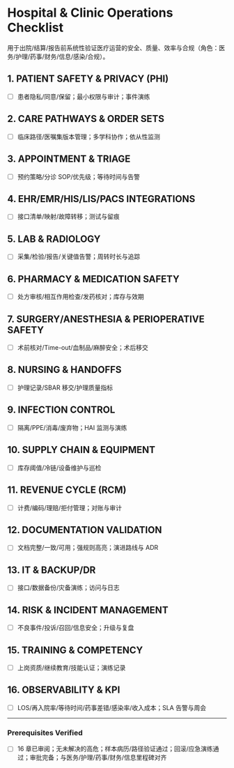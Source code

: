 <!-- Powered by BMAD™ Core -->

# Hospital & Clinic Operations Checklist

用于出院/结算/报告前系统性验证医疗运营的安全、质量、效率与合规（角色：医务/护理/药事/财务/信息/感染/合规）。

## 1. PATIENT SAFETY & PRIVACY (PHI)

- [ ] 患者隐私/同意/保留；最小权限与审计；事件演练

## 2. CARE PATHWAYS & ORDER SETS

- [ ] 临床路径/医嘱集版本管理；多学科协作；依从性监测

## 3. APPOINTMENT & TRIAGE

- [ ] 预约策略/分诊 SOP/优先级；等待时间与告警

## 4. EHR/EMR/HIS/LIS/PACS INTEGRATIONS

- [ ] 接口清单/映射/故障转移；测试与留痕

## 5. LAB & RADIOLOGY

- [ ] 采集/检验/报告/关键值告警；周转时长与追踪

## 6. PHARMACY & MEDICATION SAFETY

- [ ] 处方审核/相互作用检查/发药核对；库存与效期

## 7. SURGERY/ANESTHESIA & PERIOPERATIVE SAFETY

- [ ] 术前核对/Time-out/血制品/麻醉安全；术后移交

## 8. NURSING & HANDOFFS

- [ ] 护理记录/SBAR 移交/护理质量指标

## 9. INFECTION CONTROL

- [ ] 隔离/PPE/消毒/废弃物；HAI 监测与演练

## 10. SUPPLY CHAIN & EQUIPMENT

- [ ] 库存阈值/冷链/设备维护与巡检

## 11. REVENUE CYCLE (RCM)

- [ ] 计费/编码/理赔/拒付管理；对账与审计

## 12. DOCUMENTATION VALIDATION

- [ ] 文档完整/一致/可用；强规则高亮；演进路线与 ADR

## 13. IT & BACKUP/DR

- [ ] 接口/数据备份/灾备演练；访问与日志

## 14. RISK & INCIDENT MANAGEMENT

- [ ] 不良事件/投诉/召回/信息安全；升级与复盘

## 15. TRAINING & COMPETENCY

- [ ] 上岗资质/继续教育/技能认证；演练记录

## 16. OBSERVABILITY & KPI

- [ ] LOS/再入院率/等待时间/药事差错/感染率/收入成本；SLA 告警与周会

---

### Prerequisites Verified

- [ ] 16 章已审阅；无未解决的高危；样本病历/路径验证通过；回滚/应急演练通过；审批完备；与医务/护理/药事/财务/信息里程碑对齐
